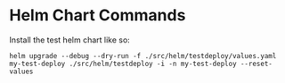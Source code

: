 # Helm Chart Commands

Install the test helm chart like so:

```
helm upgrade --debug --dry-run -f ./src/helm/testdeploy/values.yaml my-test-deploy ./src/helm/testdeploy -i -n my-test-deploy --reset-values
```